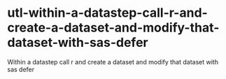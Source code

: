 # utl-within-a-datastep-call-r-and-create-a-dataset-and-modify-that-dataset-with-sas-defer
Within a datastep call r and create a dataset and modify that dataset with sas defer

